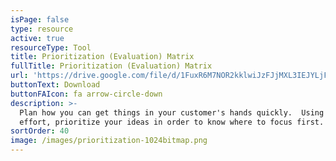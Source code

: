 ```yaml
---
isPage: false
type: resource
active: true
resourceType: Tool
title: Prioritization (Evaluation) Matrix
fullTitle: Prioritization (Evaluation) Matrix
url: 'https://drive.google.com/file/d/1FuxR6M7NOR2kklwiJzFJjMXL3IEJYLjF/view'
buttonText: Download
buttonFAIcon: fa arrow-circle-down
description: >-
  Plan how you can get things in your customer's hands quickly.  Using value and
  effort, prioritize your ideas in order to know where to focus first.
sortOrder: 40
image: /images/prioritization-1024bitmap.png
---
```


